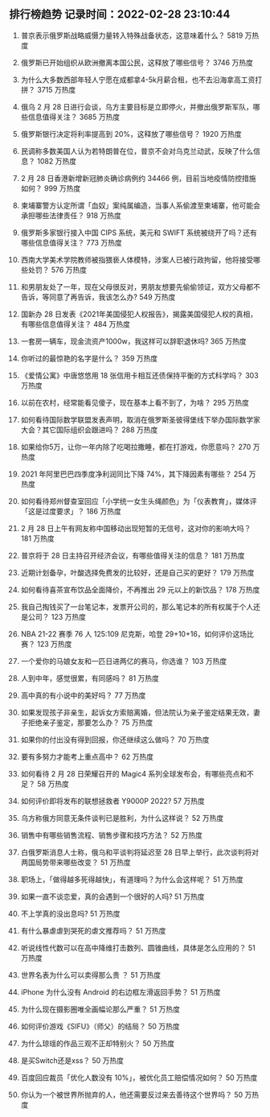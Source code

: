 
## 排行榜趋势 记录时间：2022-02-28 23:10:44
  
  1. 普京表示俄罗斯战略威慑力量转入特殊战备状态，这意味着什么？ 5819 万热度
    
  2. 俄罗斯已开始组织从欧洲撤离本国公民，这释放了哪些信号？ 3746 万热度
    
  3. 为什么大多数西部年轻人宁愿在成都拿4-5k月薪合租，也不去沿海拿高工资打拼？ 3715 万热度
    
  4. 俄乌 2 月 28 日进行会谈，乌方主要目标是立即停火，并撤出俄罗斯军队，哪些信息值得关注？ 3685 万热度
    
  5. 俄罗斯银行决定将利率提高到 20%，这释放了哪些信号？ 1920 万热度
    
  6. 民调称多数美国人认为若特朗普在位，普京不会对乌克兰动武，反映了什么信息？ 1082 万热度
    
  7. 2 月 28 日香港新增新冠肺炎确诊病例约 34466 例，目前当地疫情防控措施如何？ 999 万热度
    
  8. 柬埔寨警方认定所谓「血奴」案纯属编造，当事人系偷渡至柬埔寨，他可能会承担哪些法律责任？ 918 万热度
    
  9. 俄罗斯多家银行接入中国 CIPS 系统，美元和 SWIFT 系统被绕开了吗？还有哪些信息值得关注？ 773 万热度
    
  10. 西南大学美术学院教师被指猥亵人体模特，涉案人已被行政拘留，他将接受哪些处罚？ 576 万热度
    
  11. 和男朋友处了一年，现在父母很反对，男朋友想要先偷偷领证，双方父母都不告诉，等同意了再告诉，我该怎么办? 549 万热度
    
  12. 国新办 28 日发表《2021年美国侵犯人权报告》，揭露美国侵犯人权的真相，有哪些信息值得关注？ 484 万热度
    
  13. 一套房一辆车，现金流资产1000w，我这样可以辞职退休吗? 365 万热度
    
  14. 你听过的最惊艳的名字是什么？ 359 万热度
    
  15. 《爱情公寓》中唐悠悠用 18 张信用卡相互还债保持平衡的方式科学吗？ 303 万热度
    
  16. 以前在农村，经常能看见傻子，现在基本上看不到了，为啥？ 295 万热度
    
  17. 如何看待国际数学联盟发表声明，取消在俄罗斯圣彼得堡线下举办国际数学家大会？其它国际组织会跟进吗？ 288 万热度
    
  18. 如果给你5万，让你一年内除了吃喝拉撒睡，都在打游戏，你愿意吗？ 270 万热度
    
  19. 2021 年阿里巴巴四季度净利润同比下降 74%，其下降因素有哪些？ 254 万热度
    
  20. 如何看待郑州督查室回应「小学统一女生头绳颜色」为「仪表教育」，媒体评「这是过度要求」？ 186 万热度
    
  21. 2 月 28 日上午有网友称中国移动出现短暂的无信号，这对你的影响大吗？ 181 万热度
    
  22. 普京将于 28 日主持召开经济会议，有哪些值得关注的信息？ 181 万热度
    
  23. 近期计划备孕，叶酸选择免费发的比较好，还是自己买的更好？ 179 万热度
    
  24. 如何看待喜茶宣布饮品全面降价，不再推出 29 元以上的新饮品？ 178 万热度
    
  25. 我自己掏钱买了一台笔记本，发票开公司的，那么笔记本的所有权属于个人还是公司？ 123 万热度
    
  26. NBA 21-22 赛季 76 人 125:109 尼克斯，哈登 29+10+16，如何评价这场比赛？ 123 万热度
    
  27. 一个爱你的马娘女友和一匹日进两亿的赛马，你选谁？ 103 万热度
    
  28. 人到中年，感觉很累，有同感吗？ 81 万热度
    
  29. 高中真的有小说中的美好吗？ 77 万热度
    
  30. 如果发现孩子非亲生，起诉女方索赔离婚，但法院认为亲子鉴定结果无效，妻子拒绝亲子鉴定，那要怎么办？ 75 万热度
    
  31. 如果你的付出没有得到回报，你还继续这么做吗？ 70 万热度
    
  32. 要有多努力才能考上重点高中？ 62 万热度
    
  33. 如何看待 2 月 28 日荣耀召开的 Magic4 系列全球发布会，有哪些亮点和不足？ 58 万热度
    
  34. 如何评价即将发布的联想拯救者 Y9000P 2022? 57 万热度
    
  35. 乌方称俄方同意无条件谈判已是胜利，为什么这样说？ 52 万热度
    
  36. 销售中有哪些销售流程、销售步骤和技巧方法？ 52 万热度
    
  37. 白俄罗斯消息人士称，俄乌和平谈判将延迟至 28 日早上举行，此次谈判将对两国局势带来哪些改变？ 51 万热度
    
  38. 职场上，「做得越多死得越快」，有道理吗？为什么会这样呢？ 51 万热度
    
  39. 如果一直不谈恋爱，真的会遇到一个很好的人吗? 51 万热度
    
  40. 不上学真的没出息吗? 51 万热度
    
  41. 有什么暴虐虐到哭死的虐文推荐吗？ 51 万热度
    
  42. 听说线性代数可以在高中降维打击数列、圆锥曲线，具体是怎么应用的？ 51 万热度
    
  43. 世界名表为什么可以卖得那么贵 ？ 51 万热度
    
  44. iPhone 为什么没有 Android 的右边框左滑返回手势？ 51 万热度
    
  45. 为什么现在摄影圈唯全画幅论那么严重？ 51 万热度
    
  46. 如何评价游戏《SIFU》（师父）的结局？ 50 万热度
    
  47. 为什么琼瑶的作品三观不正却特别火？ 50 万热度
    
  48. 是买Switch还是xss？ 50 万热度
    
  49. 百度回应裁员「优化人数没有 10%」，被优化员工赔偿情况如何？ 50 万热度
    
  50. 你认为一个被世界所抛弃的人，他还需要反过来去善待这个世界吗？ 50 万热度
    